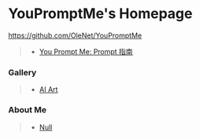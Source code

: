 # YouPromptMe's Homepage

https://github.com/OleNet/YouPromptMe

> * [You Prompt Me: Prompt 指南](/you-prompt-me/)

### Gallery

> * [AI Art](/gallery/)

### About Me

> * [Null](/about-me/)
